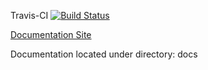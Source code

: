 Travis-CI [![Build Status](https://travis-ci.org/aml-development/ozp-backend.svg?branch=master)](https://travis-ci.org/aml-development/ozp-backend)

[Documentation Site](https://aml-development.github.io/ozp-backend/)

Documentation located under directory: docs
